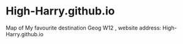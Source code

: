 # High-Harry.github.io
Map of My favourite destination Geog W12
, website address: High-Harry.github.io 
